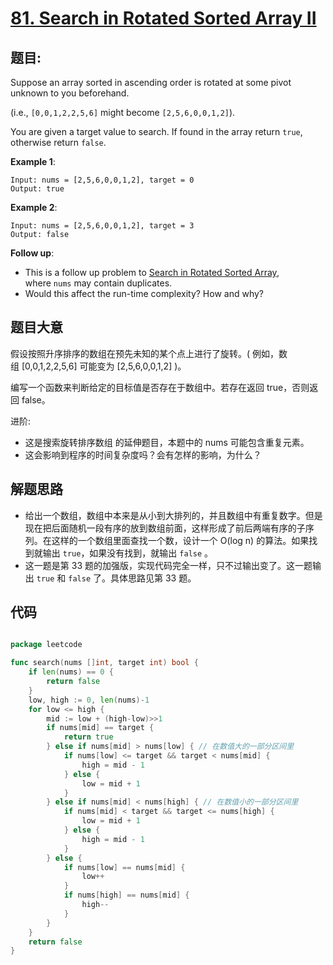 # [81. Search in Rotated Sorted Array II](https://leetcode.com/problems/search-in-rotated-sorted-array-ii/)


## 题目:

Suppose an array sorted in ascending order is rotated at some pivot unknown to you beforehand.

(i.e., `[0,0,1,2,2,5,6]` might become `[2,5,6,0,0,1,2]`).

You are given a target value to search. If found in the array return `true`, otherwise return `false`.

**Example 1**:

    Input: nums = [2,5,6,0,0,1,2], target = 0
    Output: true

**Example 2**:

    Input: nums = [2,5,6,0,0,1,2], target = 3
    Output: false

**Follow up**:

- This is a follow up problem to [Search in Rotated Sorted Array](https://leetcode.com/problems/search-in-rotated-sorted-array/description/), where `nums` may contain duplicates.
- Would this affect the run-time complexity? How and why?


## 题目大意

假设按照升序排序的数组在预先未知的某个点上进行了旋转。( 例如，数组 [0,0,1,2,2,5,6] 可能变为 [2,5,6,0,0,1,2] )。

编写一个函数来判断给定的目标值是否存在于数组中。若存在返回 true，否则返回 false。

进阶:

- 这是搜索旋转排序数组 的延伸题目，本题中的 nums  可能包含重复元素。
- 这会影响到程序的时间复杂度吗？会有怎样的影响，为什么？


## 解题思路


- 给出一个数组，数组中本来是从小到大排列的，并且数组中有重复数字。但是现在把后面随机一段有序的放到数组前面，这样形成了前后两端有序的子序列。在这样的一个数组里面查找一个数，设计一个 O(log n) 的算法。如果找到就输出 `true`，如果没有找到，就输出 `false` 。
- 这一题是第 33 题的加强版，实现代码完全一样，只不过输出变了。这一题输出 `true` 和 `false` 了。具体思路见第 33 题。

## 代码

```go

package leetcode

func search(nums []int, target int) bool {
	if len(nums) == 0 {
		return false
	}
	low, high := 0, len(nums)-1
	for low <= high {
		mid := low + (high-low)>>1
		if nums[mid] == target {
			return true
		} else if nums[mid] > nums[low] { // 在数值大的一部分区间里
			if nums[low] <= target && target < nums[mid] {
				high = mid - 1
			} else {
				low = mid + 1
			}
		} else if nums[mid] < nums[high] { // 在数值小的一部分区间里
			if nums[mid] < target && target <= nums[high] {
				low = mid + 1
			} else {
				high = mid - 1
			}
		} else {
			if nums[low] == nums[mid] {
				low++
			}
			if nums[high] == nums[mid] {
				high--
			}
		}
	}
	return false
}

```